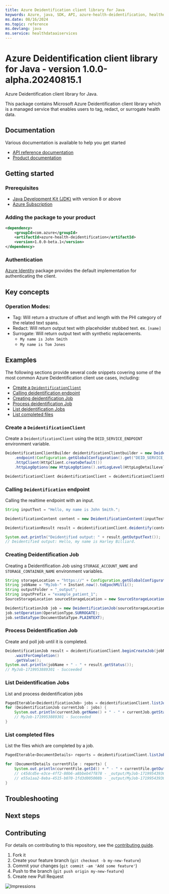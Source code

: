 ```yaml
---
title: Azure Deidentification client library for Java
keywords: Azure, java, SDK, API, azure-health-deidentification, healthdataaiservices
ms.date: 08/16/2024
ms.topic: reference
ms.devlang: java
ms.service: healthdataaiservices
---
```

# Azure Deidentification client library for Java - version 1.0.0-alpha.20240815.1 


Azure Deidentification client library for Java.

This package contains Microsoft Azure Deidentification client library which is a managed service that enables users to tag, redact, or surrogate health data.

## Documentation

Various documentation is available to help you get started

- [API reference documentation][docs]
- [Product documentation][product_documentation]

## Getting started

### Prerequisites

- [Java Development Kit (JDK)][jdk] with version 8 or above
- [Azure Subscription][azure_subscription]

### Adding the package to your product

[//]: # ({x-version-update-start;com.azure:azure-health-deidentification;current})
```xml
<dependency>
    <groupId>com.azure</groupId>
    <artifactId>azure-health-deidentification</artifactId>
    <version>1.0.0-beta.1</version>
</dependency>
```
[//]: # ({x-version-update-end})

### Authentication

[Azure Identity][azure_identity] package provides the default implementation for authenticating the client.

## Key concepts
### Operation Modes:

- Tag: Will return a structure of offset and length with the PHI category of the related text spans.
- Redact: Will return output text with placeholder stubbed text. ex. `[name]`
- Surrogate: Will return output text with synthetic replacements.
    - `My name is John Smith`
    - `My name is Tom Jones`

## Examples

The following sections provide several code snippets covering some of the most common Azure Deidentification client use cases, including:

- [Create a `DeidentificationClient`](#create-a-deidentificationclient)
- [Calling deidentification endpoint](#calling-deidentification-endpoint)
- [Creating deidentification Job](#creating-deidentification-job)
- [Process deidentification Job](#process-deidentification-job)
- [List deidentification Jobs](#list-deidentification-jobs)
- [List completed files](#list-completed-files)

### Create a `DeidentificationClient`

Create a `DeidentificationClient` using the `DEID_SERVICE_ENDPOINT` environment variable.

```java com.azure.health.deidentification.readme
DeidentificationClientBuilder deidentificationClientbuilder = new DeidentificationClientBuilder()
    .endpoint(Configuration.getGlobalConfiguration().get("DEID_SERVICE_ENDPOINT", "endpoint"))
    .httpClient(HttpClient.createDefault())
    .httpLogOptions(new HttpLogOptions().setLogLevel(HttpLogDetailLevel.BASIC));

DeidentificationClient deidentificationClient = deidentificationClientbuilder.buildClient();
```

### Calling `Deidentification` endpoint

Calling the realtime endpoint with an input.

```java com.azure.health.deidentification.sync.helloworld
String inputText = "Hello, my name is John Smith.";

DeidentificationContent content = new DeidentificationContent(inputText);

DeidentificationResult result = deidentificationClient.deidentify(content);

System.out.println("Deidentified output: " + result.getOutputText());
// Deidentified output: Hello, my name is Harley Billiard.
```
### Creating Deidentification Job

Creating a Deidentification Job using `STORAGE_ACCOUNT_NAME` and `STORAGE_CONTAINER_NAME` environment variables.

```java com.azure.health.deidentification.sync.createjob.create
String storageLocation = "https://" + Configuration.getGlobalConfiguration().get("STORAGE_ACCOUNT_NAME") + ".blob.core.windows.net/" + Configuration.getGlobalConfiguration().get("STORAGE_CONTAINER_NAME");
String jobName = "MyJob-" + Instant.now().toEpochMilli();
String outputFolder = "_output";
String inputPrefix = "example_patient_1";
SourceStorageLocation sourceStorageLocation = new SourceStorageLocation(storageLocation, inputPrefix);

DeidentificationJob job = new DeidentificationJob(sourceStorageLocation, new TargetStorageLocation(storageLocation, outputFolder));
job.setOperation(OperationType.SURROGATE);
job.setDataType(DocumentDataType.PLAINTEXT);

```
### Process Deidentification Job

Create and poll job until it is completed.

```java com.azure.health.deidentification.sync.createjob.process
DeidentificationJob result = deidentificationClient.beginCreateJob(jobName, job)
    .waitForCompletion()
    .getValue();
System.out.println(jobName + " - " + result.getStatus());
// MyJob-1719953889301 - Succeeded
```

### List Deidentification Jobs

List and process deidentification jobs

```java com.azure.health.deidentification.sync.listjobs
PagedIterable<DeidentificationJob> jobs = deidentificationClient.listJobs();
for (DeidentificationJob currentJob : jobs) {
    System.out.println(currentJob.getName() + " - " + currentJob.getStatus());
    // MyJob-1719953889301 - Succeeded
}
```

### List completed files

List the files which are completed by a job.

```java com.azure.health.deidentification.sync.listcompletedfiles
PagedIterable<DocumentDetails> reports = deidentificationClient.listJobDocuments(jobName);

for (DocumentDetails currentFile : reports) {
    System.out.println(currentFile.getId() + " - " + currentFile.getOutput().getPath());
    // c45dcd5e-e3ce-4ff2-80b6-a8bbeb47f878 - _output/MyJob-1719954393623/example_patient_1/visit_summary.txt
    // e55a1aa2-8eba-4515-b070-1fd3d005008b - _output/MyJob-1719954393623/example_patient_1/doctor_dictation.txt
}
```



## Troubleshooting

## Next steps

## Contributing

For details on contributing to this repository, see the [contributing guide](https://github.com/Azure/azure-sdk-for-java/blob/main/CONTRIBUTING.md).

1. Fork it
1. Create your feature branch (`git checkout -b my-new-feature`)
1. Commit your changes (`git commit -am 'Add some feature'`)
1. Push to the branch (`git push origin my-new-feature`)
1. Create new Pull Request

<!-- LINKS -->
[product_documentation]: https://azure.microsoft.com/services/
[docs]: https://azure.github.io/azure-sdk-for-java/
[jdk]: https://learn.microsoft.com/azure/developer/java/fundamentals/
[azure_subscription]: https://azure.microsoft.com/free/
[azure_identity]: https://github.com/Azure/azure-sdk-for-java/blob/main/sdk/identity/azure-identity

![Impressions](https://azure-sdk-impressions.azurewebsites.net/api/impressions/azure-sdk-for-java%2Fsdk%2Fhealthdataaiservices%2Fazure-health-deidentification%2FREADME.png)

